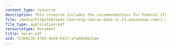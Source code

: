 ```yaml
---
content_type: resource
description: This resource includes the recommendations for Federal ITS Program.
file: /media/https%3A/open-learning-course-data-rc.s3.amazonaws.com/1-212j-an-introduction-to-intelligent-transportation-systems-spring-2005/7c5b913bb7b54e506417a7a60e9631ee_horan.pdf
file_type: application/pdf
resourcetype: Document
title: horan.pdf
uid: 7c5b913b-b7b5-4e50-6417-a7a60e9631ee
---
```

